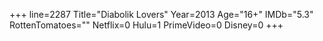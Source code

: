 +++
line=2287
Title="Diabolik Lovers"
Year=2013
Age="16+"
IMDb="5.3"
RottenTomatoes=""
Netflix=0
Hulu=1
PrimeVideo=0
Disney=0
+++


